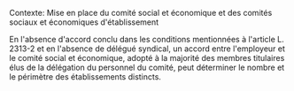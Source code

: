 Contexte: Mise en place du comité social et économique et des comités sociaux et économiques d'établissement

En l'absence d'accord conclu dans les conditions mentionnées à l'article L. 2313-2 et en l'absence de délégué syndical, un accord entre l'employeur et le comité social et économique, adopté à la majorité des membres titulaires élus de la délégation du personnel du comité, peut déterminer le nombre et le périmètre des établissements distincts.
